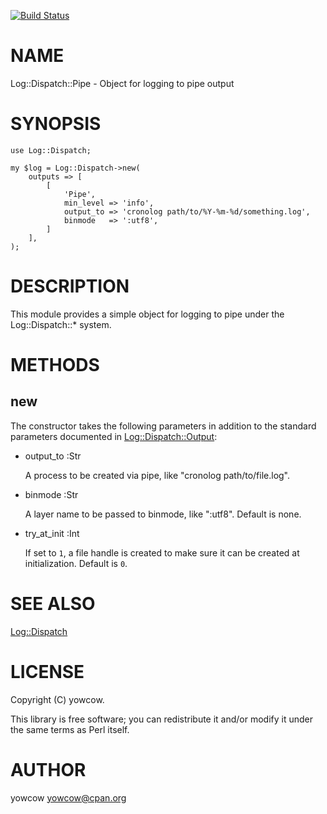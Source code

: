 [![Build Status](https://travis-ci.org/yowcow/p5-Log-Dispatch-Pipe.svg?branch=master)](https://travis-ci.org/yowcow/p5-Log-Dispatch-Pipe)
# NAME

Log::Dispatch::Pipe - Object for logging to pipe output

# SYNOPSIS

    use Log::Dispatch;

    my $log = Log::Dispatch->new(
        outputs => [
            [
                'Pipe',
                min_level => 'info',
                output_to => 'cronolog path/to/%Y-%m-%d/something.log',
                binmode   => ':utf8',
            ]
        ],
    );

# DESCRIPTION

This module provides a simple object for logging to pipe under the Log::Dispatch::\* system.

# METHODS

## new

The constructor takes the following parameters in addition to the standard parameters documented in [Log::Dispatch::Output](https://metacpan.org/pod/Log::Dispatch::Output):

- output\_to :Str

    A process to be created via pipe, like "cronolog path/to/file.log".

- binmode :Str

    A layer name to be passed to binmode, like ":utf8".  Default is none.

- try\_at\_init :Int

    If set to `1`, a file handle is created to make sure it can be created at initialization.  Default is `0`.

# SEE ALSO

[Log::Dispatch](https://metacpan.org/pod/Log::Dispatch)

# LICENSE

Copyright (C) yowcow.

This library is free software; you can redistribute it and/or modify
it under the same terms as Perl itself.

# AUTHOR

yowcow <yowcow@cpan.org>
